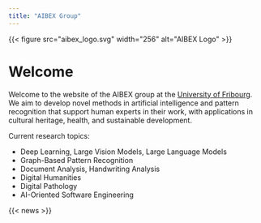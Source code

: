 ```yaml
---
title: "AIBEX Group"
---
```


{{< figure src="aibex_logo.svg" width="256" alt="AIBEX Logo" >}}

# Welcome

Welcome to the website of the AIBEX group at the [University of
Fribourg](https://www.unifr.ch). We aim to develop novel methods in artificial intelligence and pattern recognition that support human experts in their work, with applications in cultural heritage, health, and sustainable development.
 
Current research topics:
 
- Deep Learning, Large Vision Models, Large Language Models
- Graph-Based Pattern Recognition
- Document Analysis, Handwriting Analysis
- Digital Humanities
- Digital Pathology
- AI-Oriented Software Engineering



{{< news >}}
